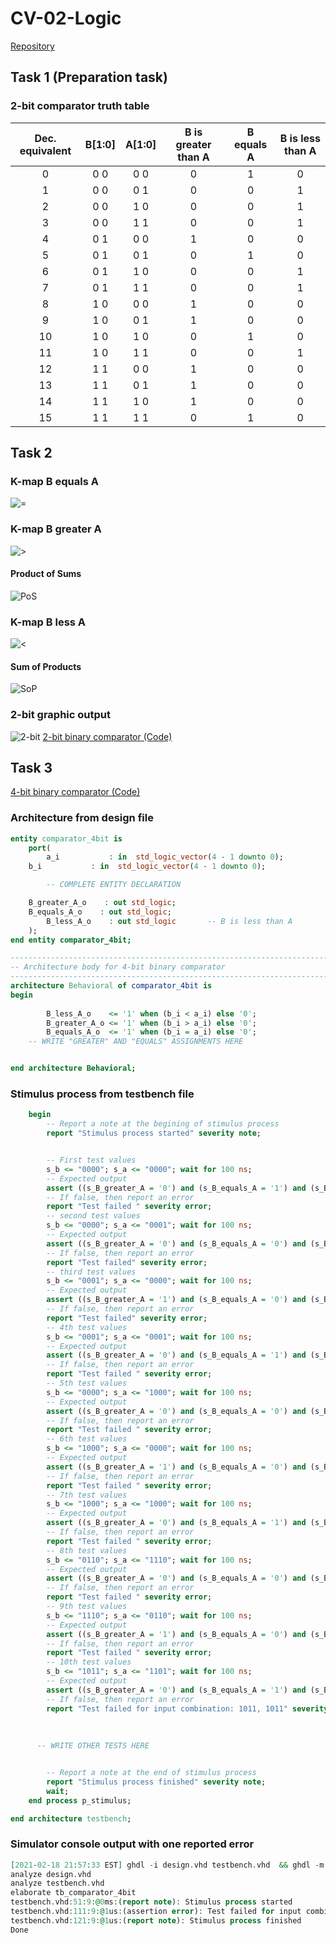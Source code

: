 # CV-02-Logic
[Repository](https://github.com/Vitekmasa)

## Task 1 (Preparation task)

### 2-bit comparator truth table

| **Dec. equivalent** | **B[1:0]** | **A[1:0]** | **B is greater than A** | **B equals A** | **B is less than A** |
| :-: | :-: | :-: | :-: | :-: | :-: |
| 0 | 0 0 | 0 0 | 0 | 1 | 0 |
| 1 | 0 0 | 0 1 | 0 | 0 | 1 |
| 2 | 0 0 | 1 0 | 0 | 0 | 1 |
| 3 | 0 0 | 1 1 | 0 | 0 | 1 |
| 4 | 0 1 | 0 0 | 1 | 0 | 0 |
| 5 | 0 1 | 0 1 | 0 | 1 | 0 |
| 6 | 0 1 | 1 0 | 0 | 0 | 1 |
| 7 | 0 1 | 1 1 | 0 | 0 | 1 |
| 8 | 1 0 | 0 0 | 1 | 0 | 0 |
| 9 | 1 0 | 0 1 | 1 | 0 | 0 |
| 10 | 1 0 | 1 0 | 0 | 1 | 0 |
| 11 | 1 0 | 1 1 | 0 | 0 | 1 |
| 12 | 1 1 | 0 0 | 1 | 0 | 0 |
| 13 | 1 1 | 0 1 | 1 | 0 | 0 |
| 14 | 1 1 | 1 0 | 1 | 0 | 0 |
| 15 | 1 1 | 1 1 | 0 | 1 | 0 |

## Task 2

### K-map B equals A
![=](Images/tabA=B.png)

### K-map B greater A
![>](Images/tabBA.png)
#### Product of Sums
![PoS](Images/PoS.png)

### K-map B less A
![<](Images/tabAB.png)
#### Sum of Products
![SoP](Images/SoP.png)

### 2-bit graphic output
![2-bit](Images/CV2.png)
[2-bit binary comparator (Code)](https://www.edaplayground.com/x/VRQh)

## Task 3
[4-bit binary comparator (Code)](https://www.edaplayground.com/x/iRss)
### Architecture from design file
```VHDL
entity comparator_4bit is
    port(
    	a_i           : in  std_logic_vector(4 - 1 downto 0);
	b_i           : in  std_logic_vector(4 - 1 downto 0);

        -- COMPLETE ENTITY DECLARATION

	B_greater_A_o    : out std_logic;
	B_equals_A_o    : out std_logic;
    	B_less_A_o    : out std_logic       -- B is less than A
    );
end entity comparator_4bit;

------------------------------------------------------------------------
-- Architecture body for 4-bit binary comparator
------------------------------------------------------------------------
architecture Behavioral of comparator_4bit is
begin
    
    	B_less_A_o    <= '1' when (b_i < a_i) else '0';
    	B_greater_A_o <= '1' when (b_i > a_i) else '0';
    	B_equals_A_o  <= '1' when (b_i = a_i) else '0';
    -- WRITE "GREATER" AND "EQUALS" ASSIGNMENTS HERE


end architecture Behavioral;

```
### Stimulus process from testbench file
```VHDL
    begin
        -- Report a note at the begining of stimulus process
        report "Stimulus process started" severity note;


        -- First test values
        s_b <= "0000"; s_a <= "0000"; wait for 100 ns;
        -- Expected output
        assert ((s_B_greater_A = '0') and (s_B_equals_A = '1') and (s_B_less_A = '0'))
        -- If false, then report an error
        report "Test failed " severity error;
        -- second test values
        s_b <= "0000"; s_a <= "0001"; wait for 100 ns;
        -- Expected output
        assert ((s_B_greater_A = '0') and (s_B_equals_A = '0') and (s_B_less_A = '1'))
        -- If false, then report an error
        report "Test failed" severity error;
        -- third test values
        s_b <= "0001"; s_a <= "0000"; wait for 100 ns;
        -- Expected output
        assert ((s_B_greater_A = '1') and (s_B_equals_A = '0') and (s_B_less_A = '0'))
        -- If false, then report an error
        report "Test failed" severity error;
        -- 4th test values
        s_b <= "0001"; s_a <= "0001"; wait for 100 ns;
        -- Expected output
        assert ((s_B_greater_A = '0') and (s_B_equals_A = '1') and (s_B_less_A = '0'))
        -- If false, then report an error
        report "Test failed " severity error;
        -- 5th test values
        s_b <= "0000"; s_a <= "1000"; wait for 100 ns;
        -- Expected output
        assert ((s_B_greater_A = '0') and (s_B_equals_A = '0') and (s_B_less_A = '1'))
        -- If false, then report an error
        report "Test failed " severity error;
        -- 6th test values
        s_b <= "1000"; s_a <= "0000"; wait for 100 ns;
        -- Expected output
        assert ((s_B_greater_A = '1') and (s_B_equals_A = '0') and (s_B_less_A = '0'))
        -- If false, then report an error
        report "Test failed " severity error;
        -- 7th test values
        s_b <= "1000"; s_a <= "1000"; wait for 100 ns;
        -- Expected output
        assert ((s_B_greater_A = '0') and (s_B_equals_A = '1') and (s_B_less_A = '0'))
        -- If false, then report an error
        report "Test failed " severity error;
        -- 8th test values
        s_b <= "0110"; s_a <= "1110"; wait for 100 ns;
        -- Expected output
        assert ((s_B_greater_A = '0') and (s_B_equals_A = '0') and (s_B_less_A = '1'))
        -- If false, then report an error
        report "Test failed " severity error;
        -- 9th test values
        s_b <= "1110"; s_a <= "0110"; wait for 100 ns;
        -- Expected output
        assert ((s_B_greater_A = '1') and (s_B_equals_A = '0') and (s_B_less_A = '0'))
        -- If false, then report an error
        report "Test failed " severity error;
        -- 10th test values
        s_b <= "1011"; s_a <= "1101"; wait for 100 ns;
        -- Expected output
        assert ((s_B_greater_A = '0') and (s_B_equals_A = '1') and (s_B_less_A = '0'))
        -- If false, then report an error
        report "Test failed for input combination: 1011, 1011" severity error;
           
      
        
      -- WRITE OTHER TESTS HERE


        -- Report a note at the end of stimulus process
        report "Stimulus process finished" severity note;
        wait;
    end process p_stimulus;

end architecture testbench;
```
### Simulator console output with one reported error
```VHDL
[2021-02-18 21:57:33 EST] ghdl -i design.vhd testbench.vhd  && ghdl -m  tb_comparator_4bit && ghdl -r  tb_comparator_4bit   
analyze design.vhd
analyze testbench.vhd
elaborate tb_comparator_4bit
testbench.vhd:51:9:@0ms:(report note): Stimulus process started
testbench.vhd:111:9:@1us:(assertion error): Test failed for input combination: 1011, 1011
testbench.vhd:121:9:@1us:(report note): Stimulus process finished
Done
```

